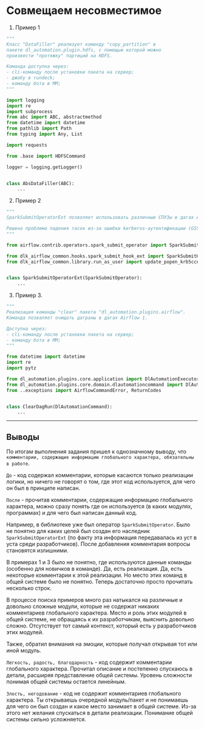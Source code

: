 # Совмещаем несовместимое

1) Пример 1

```python
"""
Класс "DataFiller" реализует команду "сopy_partition" в
пакете dl_automation.plugin.hdfs, с помощью которой можно
произвести "протяжку" партиций на HDFS.

Команда доступна через:
- cli-команду после установки пакета на сервер;
- джобу в rundeck;
- команду бота в MM;
"""

import logging
import re
import subprocess
from abc import ABC, abstractmethod
from datetime import datetime
from pathlib import Path
from typing import Any, List

import requests

from .base import HDFSCommand

logger = logging.getLogger()


class AbsDataFiller(ABC):
    ...
```

2) Пример 2

```python
"""
SparkSubmitOperatorExt позволяет использовать различные СПУЗы в дагах Airflow 1.

Решена проблема падения тасок из-за ошибки kerberos-аутентификации (GSS).
"""

from airflow.contrib.operators.spark_submit_operator import SparkSubmitOperator

from dlk_airflow_common.hooks.spark_submit_hook_ext import SparkSubmitHookExt
from dlk_airflow_common.library.run_as_user import update_popen_krb5ccname, default_krb5ccname_func


class SparkSubmitOperatorExt(SparkSubmitOperator):
    ...
```

3) Пример 3.

```python
"""
Реализация команды "clear" пакета "dl_automation.plugins.airflow".
Команда позваляет очищать даграны в дагах Airflow 1.

Доступна через:
- cli-команду после установки пакета на сервер;
- команду бота в MM;
"""

from datetime import datetime
import re
import pytz

from dl_automation.plugins.core.application import DlAutomationExecutor
from dl_automation.plugins.core.domain.dlautomationcommand import DlAutomationCommand
from ..exceptions import AirflowCommandError, ReturnCodes


class ClearDagRun(DlAutomationCommand):
    ...
```

---

## Выводы
По итогам выполнения задания пришел к однозначному выводу, что `комментарии, содержащие информацию глобального характера, обязательны в работе`. 

`До` - код содержал комментарии, которые касаются только реализации логики, но ничего не говорят о том, где этот код используется, для чего он был в принципе написан. 

`После` - прочитав комментарии, содержащие информацию глобального характера, можно сразу понять где он используется (в каких модулях, программах) и для чего был написан данный код.

Например, в библиотеке уже был оператор `SparkSubmitOperator`. Было не понятно для каких целей был создан его наследник `SparkSubmitOperatorExt` (по факту эта информация передавалась из уст в уста среди разработчиков). После добавления комментария вопросы становятся излишними.

В примерах 1 и 3 было не понятно, где используются данные команды (особенно для новичков в команде). Да, есть реализация. Да, есть некоторые комментарии к этой реализации. Но место этих команд в общей системе было не понятно. 
Теперь достаточно просто прочитать несколько строк.

В процессе поиска примеров много раз натыкался на различные и довольно сложные модули, которые не содержат никаких комментариев глобального характера.
Место и роль этих модулей в общей системе, не обращаясь к их разработчикам, выяснить довольно сложно. Отсутствует тот самый контекст, который есть у разработчиков этих модулей.

Также, обратил внимания на эмоции, которые получал открывая тот или иной модуль. 

`Легкость, радость, благодарность` - код содержит комментарии глобального характера. Прочитал описание и постепенно спускаюсь в детали, расширяя представление общей системы. Уровень сложности понимая общей системы остается линейным.

`Злость, негодование` - код не содержит комментариев глобального характера. Ты открываешь очередной модуль/пакет и не понимаешь для чего он был создан и какое место занимает в общей системе. Из-за этого нет желания спускаться в детали реализации. Понимание общей системы сильно усложняется.
